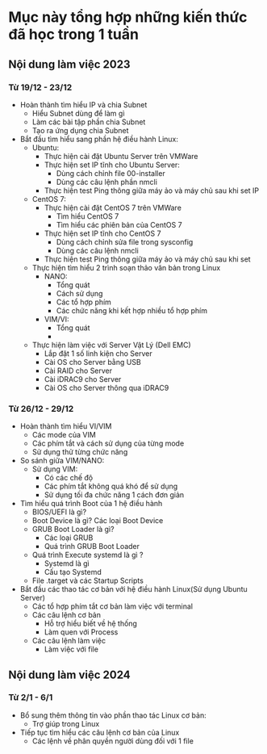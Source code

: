 # Mục này tổng hợp những kiến thức đã học trong 1 tuần

## Nội dung làm việc 2023 
### Từ 19/12 - 23/12 
- Hoàn thành tìm hiểu IP và chia Subnet
  - Hiểu Subnet dùng để làm gì
  - Làm các bài tập phần chia Subnet
  - Tạo ra ứng dụng chia Subnet
- Bắt đầu tìm hiểu sang phần hệ điều hành Linux:
  - Ubuntu:
    - Thực hiện cài đặt Ubuntu Server trên VMWare
    - Thực hiện set IP tĩnh cho Ubuntu Server:
      - Dùng cách chỉnh file 00-installer
      - Dùng các câu lệnh phần nmcli
    - Thực hiện test Ping thông giữa máy ảo và máy chủ sau khi set IP
  - CentOS 7:
    - Thực hiện cài đặt CentOS 7 trên VMWare
      - Tìm hiểu CentOS 7
      - Tìm hiểu các phiên bản của CentOS 7
    - Thực hiện set IP tĩnh cho CentOS 7 
      - Dùng cách chỉnh sửa file trong sysconfig
      - Dùng các câu lệnh nmcli
    - Thực hiện test Ping thông giữa máy ảo và máy chủ sau khi set
  - Thực hiện tìm hiểu 2 trình soạn thảo văn bản trong Linux
    - NANO:
      - Tổng quát
      - Cách sử dụng
      - Các tổ hợp phím
      - Các chức năng khi kết hợp nhiều tổ hợp phím
    - VIM/VI:
      - Tổng quát
      - 
  - Thực hiện làm việc với Server Vật Lý (Dell EMC)
    - Lắp đặt 1 số linh kiện cho Server
    - Cài OS cho Server bằng USB
    - Cài RAID cho Server
    - Cài iDRAC9 cho Server
    - Cài OS cho Server thông qua iDRAC9

### Từ 26/12 - 29/12
- Hoàn thành tìm hiểu VI/VIM
  - Các mode của VIM
  - Các phím tắt và cách sử dụng của từng mode
  - Sử dụng thử từng chức năng
- So sánh giữa VIM/NANO:
  - Sử dụng VIM:
    - Có các chế độ
    - Các phím tắt không quá khó để sử dụng
    - Sử dụng tối đa chức năng 1 cách đơn giản
- Tìm hiểu quá trình Boot của 1 hệ điều hành
  - BIOS/UEFI là gì?
  - Boot Device là gì? Các loại Boot Device
  - GRUB Boot Loader là gì?
    - Các loại GRUB
    - Quá trình GRUB Boot Loader
  - Quá trình Execute systemd là gì ?
    - Systemd là gì
    - Cấu tạo Systemd
  - File .target và các Startup Scripts
- Bắt đầu các thao tác cơ bản với hệ điều hành Linux(Sử dụng Ubuntu Server)
  - Các tổ hợp phím tắt cơ bản làm việc với terminal
  - Các câu lệnh cơ bản
    - Hỗ trợ hiểu biết về hệ thống
    - Làm quen với Process
  - Các câu lệnh làm việc
    - Làm việc với file

## Nội dung làm việc 2024
### Từ 2/1 - 6/1
- Bổ sung thêm thông tin vào phần thao tác Linux cơ bản:
  - Trợ giúp trong Linux
- Tiếp tục tìm hiểu các câu lệnh cơ bản của Linux
  - Các lệnh về phân quyền người dùng đối với 1 file